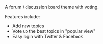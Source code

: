 <p class="large">A forum / discussion board theme with voting.</p>

Features include:

* Add new topics
* Vote up the best topics in "popular view"
* Easy login with Twitter & Facebook
